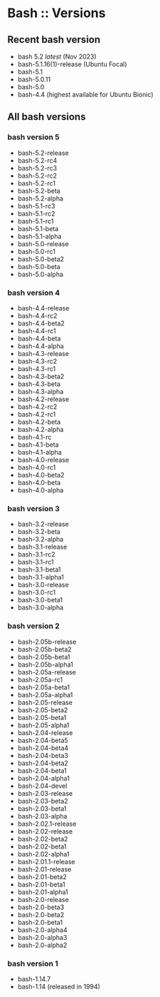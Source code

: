 # Bash :: Versions

## Recent bash version

- bash 5.2 *latest* (Nov 2023)
- bash-5.1.16(1)-release (Ubuntu Focal)
- bash-5.1
- bash-5.0.11
- bash-5.0
- bash-4.4 (highest available for Ubuntu Bionic)

## All bash versions

### bash version 5

- bash-5.2-release
- bash-5.2-rc4
- bash-5.2-rc3
- bash-5.2-rc2
- bash-5.2-rc1
- bash-5.2-beta
- bash-5.2-alpha
- bash-5.1-rc3
- bash-5.1-rc2
- bash-5.1-rc1
- bash-5.1-beta
- bash-5.1-alpha
- bash-5.0-release
- bash-5.0-rc1
- bash-5.0-beta2
- bash-5.0-beta
- bash-5.0-alpha

### bash version 4

- bash-4.4-release
- bash-4.4-rc2
- bash-4.4-beta2
- bash-4.4-rc1
- bash-4.4-beta
- bash-4.4-alpha
- bash-4.3-release
- bash-4.3-rc2
- bash-4.3-rc1
- bash-4.3-beta2
- bash-4.3-beta
- bash-4.3-alpha
- bash-4.2-release
- bash-4.2-rc2
- bash-4.2-rc1
- bash-4.2-beta
- bash-4.2-alpha
- bash-4.1-rc
- bash-4.1-beta
- bash-4.1-alpha
- bash-4.0-release
- bash-4.0-rc1
- bash-4.0-beta2
- bash-4.0-beta
- bash-4.0-alpha

### bash version 3

- bash-3.2-release
- bash-3.2-beta
- bash-3.2-alpha
- bash-3.1-release
- bash-3.1-rc2
- bash-3.1-rc1
- bash-3.1-beta1
- bash-3.1-alpha1
- bash-3.0-release
- bash-3.0-rc1
- bash-3.0-beta1
- bash-3.0-alpha

### bash version 2

- bash-2.05b-release
- bash-2.05b-beta2
- bash-2.05b-beta1
- bash-2.05b-alpha1
- bash-2.05a-release
- bash-2.05a-rc1
- bash-2.05a-beta1
- bash-2.05a-alpha1
- bash-2.05-release
- bash-2.05-beta2
- bash-2.05-beta1
- bash-2.05-alpha1
- bash-2.04-release
- bash-2.04-beta5
- bash-2.04-beta4
- bash-2.04-beta3
- bash-2.04-beta2
- bash-2.04-beta1
- bash-2.04-alpha1
- bash-2.04-devel
- bash-2.03-release
- bash-2.03-beta2
- bash-2.03-beta1
- bash-2.03-alpha
- bash-2.02.1-release
- bash-2.02-release
- bash-2.02-beta2
- bash-2.02-beta1
- bash-2.02-alpha1
- bash-2.01.1-release
- bash-2.01-release
- bash-2.01-beta2
- bash-2.01-beta1
- bash-2.01-alpha1
- bash-2.0-release
- bash-2.0-beta3
- bash-2.0-beta2
- bash-2.0-beta1
- bash-2.0-alpha4
- bash-2.0-alpha3
- bash-2.0-alpha2

### bash version 1

- bash-1.14.7
- bash-1.14 (released in 1994)
